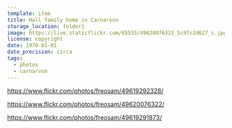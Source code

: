 ```yaml
---
template: item
title: Hall family home in Carnarvon
storage_location: folder1
image: https://live.staticflickr.com/65535/49620076322_5c97c2d627_c.jpg
license: copyright
date: 1970-01-01
date_precision: circa
tags:
  - photos
  - carnarvon
---
```


https://www.flickr.com/photos/freosam/49619292328/

https://www.flickr.com/photos/freosam/49620076322/

https://www.flickr.com/photos/freosam/49619291873/
